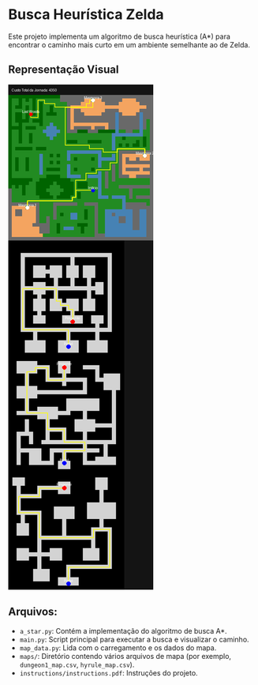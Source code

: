 # Busca Heurística Zelda

Este projeto implementa um algoritmo de busca heurística (A*) para encontrar o caminho mais curto em um ambiente semelhante ao de Zelda.

## Representação Visual

![Jornada Zelda](zelda_journey.png)

## Arquivos:

- `a_star.py`: Contém a implementação do algoritmo de busca A*.
- `main.py`: Script principal para executar a busca e visualizar o caminho.
- `map_data.py`: Lida com o carregamento e os dados do mapa.
- `maps/`: Diretório contendo vários arquivos de mapa (por exemplo, `dungeon1_map.csv`, `hyrule_map.csv`).
- `instructions/instructions.pdf`: Instruções do projeto.